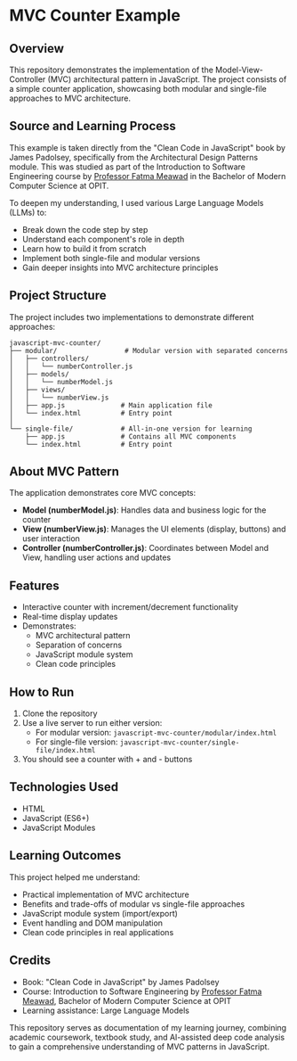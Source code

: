 # MVC Counter Example

## Overview
This repository demonstrates the implementation of the Model-View-Controller (MVC) architectural pattern in JavaScript. The project consists of a simple counter application, showcasing both modular and single-file approaches to MVC architecture.

## Source and Learning Process

This example is taken directly from the "Clean Code in JavaScript" book by James Padolsey, specifically from the Architectural Design Patterns module. This was studied as part of the Introduction to Software Engineering course by [Professor Fatma Meawad](https://www.linkedin.com/in/fmeawad/) in the Bachelor of Modern Computer Science at OPIT. 

To deepen my understanding, I used various Large Language Models (LLMs) to:
- Break down the code step by step
- Understand each component's role in depth
- Learn how to build it from scratch
- Implement both single-file and modular versions
- Gain deeper insights into MVC architecture principles

## Project Structure

The project includes two implementations to demonstrate different approaches:

```plaintext
javascript-mvc-counter/
├── modular/                 # Modular version with separated concerns
│   ├── controllers/
│   │   └── numberController.js
│   ├── models/
│   │   └── numberModel.js
│   ├── views/
│   │   └── numberView.js
│   ├── app.js              # Main application file
│   └── index.html          # Entry point
│
└── single-file/            # All-in-one version for learning
    ├── app.js              # Contains all MVC components
    └── index.html          # Entry point
```

## About MVC Pattern

The application demonstrates core MVC concepts:
- **Model (numberModel.js)**: Handles data and business logic for the counter
- **View (numberView.js)**: Manages the UI elements (display, buttons) and user interaction
- **Controller (numberController.js)**: Coordinates between Model and View, handling user actions and updates

## Features

- Interactive counter with increment/decrement functionality
- Real-time display updates
- Demonstrates:
  - MVC architectural pattern
  - Separation of concerns
  - JavaScript module system
  - Clean code principles

## How to Run

1. Clone the repository
2. Use a live server to run either version:
   - For modular version: `javascript-mvc-counter/modular/index.html`
   - For single-file version: `javascript-mvc-counter/single-file/index.html`
3. You should see a counter with + and - buttons

## Technologies Used
- HTML
- JavaScript (ES6+)
- JavaScript Modules

## Learning Outcomes

This project helped me understand:
- Practical implementation of MVC architecture
- Benefits and trade-offs of modular vs single-file approaches
- JavaScript module system (import/export)
- Event handling and DOM manipulation
- Clean code principles in real applications

## Credits
- Book: "Clean Code in JavaScript" by James Padolsey
- Course: Introduction to Software Engineering by [Professor Fatma Meawad](https://www.linkedin.com/in/fmeawad/), Bachelor of Modern Computer Science at OPIT
- Learning assistance: Large Language Models

This repository serves as documentation of my learning journey, combining academic coursework, textbook study, and AI-assisted deep code analysis to gain a comprehensive understanding of MVC patterns in JavaScript.